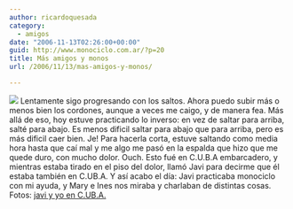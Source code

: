 ```yaml
---
author: ricardoquesada
category:
  - amigos
date: "2006-11-13T02:26:00+00:00"
guid: http://www.monociclo.com.ar/?p=20
title: Más amigos y monos
url: /2006/11/13/mas-amigos-y-monos/

---
```

[![](http://lh5.google.com/ricardoquesada/RVfRlYAsABI/AAAAAAAAA5M/HEtO1Qx6hIY/Javi%2C%20Richi%20y%20CUBA%20029.jpg?imgmax=512)](http://lh5.google.com/ricardoquesada/RVfRlYAsABI/AAAAAAAAA5M/HEtO1Qx6hIY/Javi%2C%20Richi%20y%20CUBA%20029.jpg?imgmax=512) Lentamente sigo progresando con los saltos. Ahora puedo subir más o menos bien los cordones, aunque a veces me caigo, y de manera fea. Más allá de eso, hoy estuve practicando lo inverso: en vez de saltar para arriba, salté para abajo. Es menos dificil saltar para abajo que para arriba, pero es más dificil caer bien. Je! Para hacerla corta, estuve saltando como media hora hasta que caí mal y me algo me pasó en la espalda que hizo que me quede duro, con mucho dolor. Ouch. Esto fué en C.U.B.A embarcadero, y mientras estaba tirado en el piso del dolor, llamó Javi para decirme que él estaba también en C.UB.A. Y así acabo el día: Javi practicaba monociclo con mi ayuda, y Mary e Ines nos miraba y charlaban de distintas cosas.  
Fotos: [javi y yo en C.UB.A.](http://picasaweb.google.com/ricardoquesada/MonocicleandoEnCUBA)
